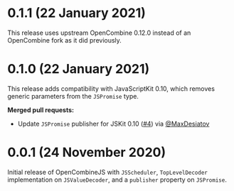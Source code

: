 # 0.1.1 (22 January 2021)

This release uses upstream OpenCombine 0.12.0 instead of an OpenCombine fork as it did previously.

# 0.1.0 (22 January 2021)

This release adds compatibility with JavaScriptKit 0.10, which removes generic parameters from the
`JSPromise` type.

**Merged pull requests:**

- Update `JSPromise` publisher for JSKit 0.10 ([#4](https://github.com/swiftwasm/OpenCombineJS/pull/4)) via [@MaxDesiatov](https://github.com/MaxDesiatov)

# 0.0.1 (24 November 2020)

Initial release of OpenCombineJS with `JSScheduler`, `TopLevelDecoder` implementation on
`JSValueDecoder`, and a `publisher` property on `JSPromise`.
